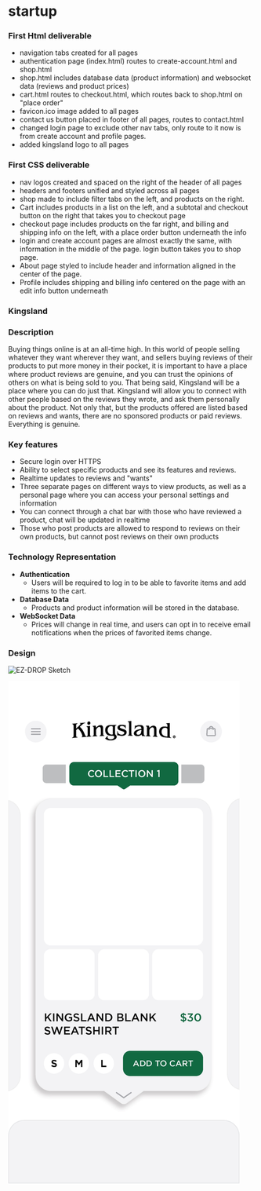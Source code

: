 # startup

### First Html deliverable
- navigation tabs created for all pages
- authentication page (index.html) routes to create-account.html and shop.html
- shop.html includes database data (product information) and websocket data (reviews and product prices)
- cart.html routes to checkout.html, which routes back to shop.html on "place order"
- favicon.ico image added to all pages
- contact us button placed in footer of all pages, routes to contact.html
- changed login page to exclude other nav tabs, only route to it now is from create account and profile pages.
- added kingsland logo to all pages
### First CSS deliverable
- nav logos created and spaced on the right of the header of all pages
- headers and footers unified and styled across all pages
- shop made to include filter tabs on the left, and products on the right.
- Cart includes products in a list on the left, and a subtotal and checkout button on the right that takes you to checkout page
- checkout page includes products on the far right, and billing and shipping info on the left, with a place order button underneath the info
- login and create account pages are almost exactly the same, with information in the middle of the page. login button takes you to shop page.
- About page styled to include header and information aligned in the center of the page.
- Profile includes shipping and billing info centered on the page with an edit info button underneath

### Kingsland
### Description
Buying things online is at an all-time high. In this world of people selling whatever they want wherever they want, and sellers buying reviews of their products to put more money in their pocket, it is important to have a place where product reviews are genuine, and you can trust the opinions of others on what is being sold to you. That being said, Kingsland will be a place where you can do just that. Kingsland will allow you to connect with other people based on the reviews they wrote, and ask them personally about the product. Not only that, but the products offered are listed based on reviews and wants, there are no sponsored products or paid reviews. Everything is genuine.

### Key features

- Secure login over HTTPS
- Ability to select specific products and see its features and reviews.
- Realtime updates to reviews and "wants"
- Three separate pages on different ways to view products, as well as a personal page where you can access your personal settings and information
- You can connect through a chat bar with those who have reviewed a product, chat will be updated in realtime
- Those who post products are allowed to respond to reviews on their own products, but cannot post reviews on their own products

### Technology Representation
- **Authentication**
  - Users will be required to log in to be able to favorite items and add items to the cart.
- **Database Data**
  - Products and product information will be stored in the database.
- **WebSocket Data**
  - Prices will change in real time, and users can opt in to receive email notifications when the prices of favorited items change.

### Design 

![EZ-DROP Sketch](ez_drop_mock.png)

![kingslandui](kingslandui.jpeg)
